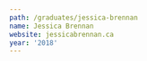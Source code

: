 ```yaml
---
path: /graduates/jessica-brennan
name: Jessica Brennan
website: jessicabrennan.ca
year: '2018'
---
```


